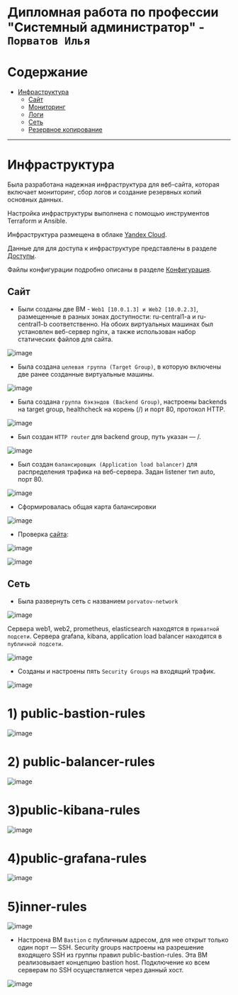 # Дипломная работа по профессии "Системный администратор" - `Порватов Илья`

Содержание
==========
* [Инфраструктура](#Инфраструктура)
  * [Сайт](#Сайт)
  * [Мониторинг](#Мониторинг)
  * [Логи](#Логи)
  * [Сеть](#Сеть)
  * [Резервное копирование](#Резервное-копирование)


---------
# Инфраструктура

Была разработана надежная инфраструктура для веб-сайта, которая включает мониторинг, сбор логов и создание резервных копий основных данных.

Настройка инфраструктуры выполнена с помощью инструментов Terraform и Ansible.

Инфраструктура размещена в облаке [Yandex Cloud](https://console.cloud.yandex.ru/cloud/b1gcvt5l6bsrvg3nfac5).

Данные для для доступа к инфраструктуре представлены в разделе [Доступы](https://github.com/Anders1994/Diplom/blob/main/Access.md).

Файлы конфигурации подробно описаны в разделе [Конфигурация](https://github.com/Anders1994/Diplom/blob/main/Configuration.md).

## Сайт

+ Были созданы две ВМ - `Web1 [10.0.1.3] и Web2 [10.0.2.3]`, размещенные в разных зонах доступности: ru-central1-a и ru-central1-b соответственно. На обоих виртуальных машинах был установлен веб-сервер nginx, а также использован набор статических файлов для сайта.

![image](https://github.com/IlyaPorvatov/Diplom/blob/main/Скриншоты/VM%20Web.png)

+ Была создана `целевая группа (Target Group)`, в которую включены две ранее созданные виртуальные машины.

![image](https://github.com/IlyaPorvatov/Diplom/blob/main/Скриншоты/Target%20Group.png)

+ Была создана `группа бэкэндов (Backend Group)`, настроены backends на target group, healthcheck на корень (/) и порт 80, протокол HTTP. 

![image](https://github.com/IlyaPorvatov/Diplom/blob/main/Скриншоты/Backend%20Group.png)

+ Был создан `HTTP router` для backend group, путь указан — /.

![image](https://github.com/IlyaPorvatov/Diplom/blob/main/Скриншоты/Router.png)

+ Был создан `балансировщик (Application load balancer)` для распределения трафика на веб-сервера. Задан listener тип auto, порт 80.

![image](https://github.com/IlyaPorvatov/Diplom/blob/main/Скриншоты/Balancer.png)

+ Сформировалась общая карта балансировки

![image](https://github.com/IlyaPorvatov/Diplom/blob/main/Скриншоты/Balancer%20map.png)

+ Проверка [сайта](http://84.252.131.55/):

![image](https://github.com/IlyaPorvatov/Diplom/blob/main/Скриншоты/Curl.png)

![image](https://github.com/IlyaPorvatov/Diplom/blob/main/Скриншоты/Site.png)

## Сеть

+ Была развернуть сеть с названием `porvatov-network`

![image](https://github.com/IlyaPorvatov/Diplom/blob/main/Скриншоты/network.png)

Сервера web1, web2, prometheus, elasticsearch находятся в `приватной подсети`.
Сервера grafana, kibana, application load balancer находятся в `публичной подсети`.

![image](https://github.com/IlyaPorvatov/Diplom/blob/main/Скриншоты/VM.png)

+ Созданы и настроены пять `Security Groups` на входящий трафик.

![image](https://github.com/IlyaPorvatov/Diplom/blob/main/Скриншоты/Security%20Groups.png)

# 1) public-bastion-rules
![image](https://github.com/IlyaPorvatov/Diplom/blob/main/Скриншоты/public-bastion-rules.png)

# 2) public-balancer-rules
![image](https://github.com/IlyaPorvatov/Diplom/blob/main/Скриншоты/public-balancer-rules.png)

# 3)public-kibana-rules
![image](https://github.com/IlyaPorvatov/Diplom/blob/main/Скриншоты/public-kibana-rules.png)

# 4)public-grafana-rules
![image](https://github.com/IlyaPorvatov/Diplom/blob/main/Скриншоты/public-grafana-rules.png)

# 5)inner-rules
![image](https://github.com/IlyaPorvatov/Diplom/blob/main/Скриншоты/inner-rules.png)

+ Настроена ВМ `Bastion` с публичным адресом, для нее открыт только один порт — SSH.
  Security groups настроены на разрешение входящего SSH из группы правил public-bastion-rules.
  Эта ВМ реализовывает концепцию bastion host.
  Подключение ко всем серверам по SSH осуществляется через данный хост.

![image](https://github.com/IlyaPorvatov/Diplom/blob/main/Скриншоты/Bastion.png)